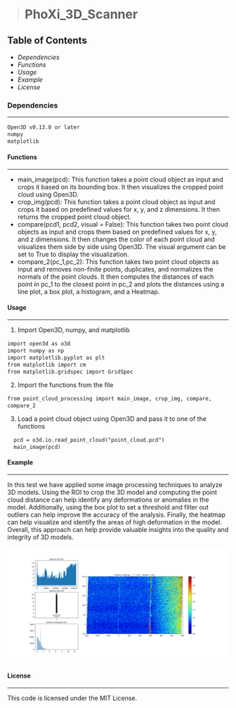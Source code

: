 > # **PhoXi_3D_Scanner**
## Table of Contents
* *Dependencies*
* *Functions*
* *Usage*
* *Example*
* *License*

### **Dependencies**
---
```
Open3D v0.13.0 or later
numpy
matplotlib
```

#### **Functions**
---
- main_image(pcd): This function takes a point cloud object as input and crops it based on its bounding box. It then visualizes the cropped point cloud using Open3D.
- crop_img(pcd): This function takes a point cloud object as input and crops it based on predefined values for x, y, and z dimensions. It then returns the cropped point cloud object.
- compare(pcd1, pcd2, visual = False): This function takes two point cloud objects as input and crops them based on predefined values for x, y, and z dimensions. It then changes the color of each point cloud and visualizes them side by side using Open3D. The visual argument can be set to True to display the visualization.
- compare_2(pc_1,pc_2): This function takes two point cloud objects as input and removes non-finite points, duplicates, and normalizes the normals of the point clouds. It then computes the distances of each point in pc_1 to the closest point in pc_2 and plots the distances using a line plot, a box plot, a histogram, and a Heatmap.

#### **Usage**
---
1. Import Open3D, numpy, and matplotlib
  ```
 import open3d as o3d
 import numpy as np
 import matplotlib.pyplot as plt
 from matplotlib import cm
 from matplotlib.gridspec import GridSpec 
  ```
2. Import the functions from the file
  ```
 from point_cloud_processing import main_image, crop_img, compare, compare_2
  ```
3. Load a point cloud object using Open3D and pass it to one of the functions
  ```
    pcd = o3d.io.read_point_cloud("point_cloud.pcd")
    main_image(pcd)
  ```

#### **Example**
---
In this test we have applied some image processing techniques to analyze 3D models. Using the ROI to crop the 3D model and computing the point cloud distance can help identify any deformations or anomalies in the model. Additionally, using the box plot to set a threshold and filter out outliers can help improve the accuracy of the analysis. Finally, the heatmap can help visualize and identify the areas of high deformation in the model. Overall, this approach can help provide valuable insights into the quality and integrity of 3D models.

![example_result](Examples/Figure_1.png)

#### License
---
This code is licensed under the MIT License.

